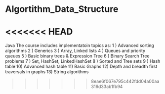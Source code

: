 # Algortithm_Data_Structure

<<<<<<< HEAD
=======
Java
The course includes implementatoin topics as:
1 ) Advanced sorting algorithms
2 ) Generics
3 ) Array, Linked lists
4 ) Queues and priority queues
5 ) Basic binary trees & Expression Tree
6 ) Binary Search Tree problems
7 ) Set, HashSet, LinkedHashSet
8 ) Sorted and Tree sets
9 ) Hash table
10) Advanced hash table
11) Basic Graphs
12) Depth and breadth first traversals in graphs
13) String algorithms
>>>>>>> 8eae6f067e795c442fdd04a00aa316d33ab1fb94
